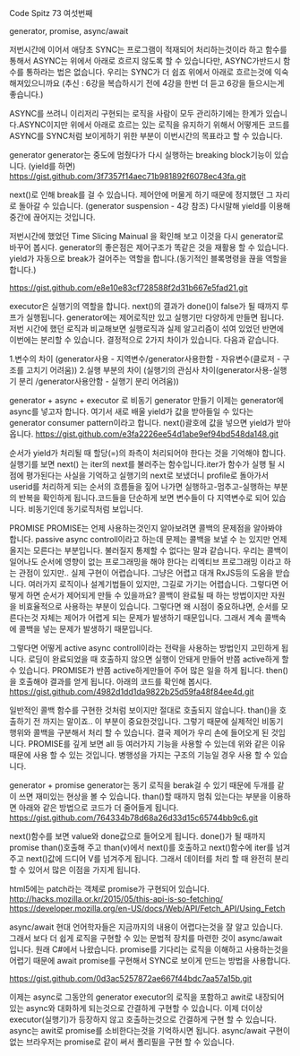 Code Spitz 73 여섯번째 

generator, promise, async/await

저번시간에 이어서 애당초 SYNC는 프로그램이 적재되어 처리하는것이라 하고 함수를 통해서 ASYNC는 위에서 아래로 흐르지 않도록 할 수 있습니다만, ASYNC가반드시 함수를 통하라는 법은 없습니다. 우리는 SYNC가 더 쉽죠 위에서 아래로 흐르는것에 익숙해져있으니까요
(추신 : 6강을 복습하시기 전에 4강을 한번 더 듣고 6강을 들으시는게 좋습니다.)

ASYNC를 쓰려니 이리저리 구현되는 로직을 사람이 모두 관리하기에는 한계가 있습니다.ASYNC이지만 위에서 아래로 흐르는 있는 로직을 유지하기 위해서 어떻게든 코드를 ASYNC를 SYNC처럼 보이게하기 위한 부분이 이번시간의 목표라고 할 수 있습니다.

generator
generator는 중도에 멈췄다가 다시 실행하는 breaking block기능이 있습니다. (yield를 하면)
https://gist.github.com/3f7357f14aec71b981892f6078ec43fa.git

next()로 인해 break를 걸 수 있습니다. 제어안에 머물게 하기 때문에 정지했던 그 자리로 돌아갈 수 있습니다. (generator suspension - 4강 참조) 다시말해 yield를 이용해 중간에 끊어지는 것입니다.

저번시간에 했었던 Time Slicing Mainual 을 확인해 보고 이것을 다시 generator로 바꾸어 봅시다. generator의 좋은점은 제어구조가 똑같은 것을 재활용 할 수 있습니다. yield가 자동으로 break가 걸어주는 역할을 합니다.(동기적인 블록명령을 끊을 역할을 합니다.)

https://gist.github.com/e8e10e83cf728588f2d31b667e5fad21.git

executor은 실행기의 역할을 합니다. next()의 결과가 done()이 false가 될 때까지 루프가 실행됩니다. generator에는 제어로직만 있고 실행기만 다양하게 만들면 됩니다. 저번 시간에 했던 로직과 비교해보면 실행로직과 실제 알고리즘이 섞여 있었던 반면에 이번에는 분리할 수 있습니다. 결정적으로 2가지 차이가 있습니다. 다음과 같습니다.

1.변수의 차이 (generator사용 - 지역변수/generator사용한함 - 자유변수(클로저 - 구조를 고치기 어려움))
2.실행 부분의 차이 (실행기의 관심사 차이(generator사용-실행기 분리 /generator사용안함 - 실행기 분리 어려움))

generator + async + executor 로 비동기 generator 만들기
이제는 generator에 async를 넣고자 합니다. 여기서 새로 배울 yield가 값을 받아들일 수 있다는 generator consumer pattern이라고 합니다. next()괄호에 값을 넣으면 yield가 받아 옵니다.
https://gist.github.com/e3fa2226ee54d1abe9ef94bd548da148.git

순서가 yield가 처리될 때 할당(=)의 좌측이 처리되어야 한다는 것을 기억해야 합니다. 실행기를 보면 next() 는 iter의 next를 불러주는 함수입니다.iter가 함수가 실행 될 시점에 평가된다는 사실을 기억하고 실행기의 next로 보냈더니 profile로 돌아가서 userid를 처리하게 되는 순서의 흐름들을 짚어 나가면 실행하고-멈추고-실행하는 부분의 반복을 확인하게 됩니다.코드들을 단순하게 보면 변수들이 다 지역변수로 되어 있습니다. 비동기인데 동기로직처럼 보입니다. 

PROMISE
PROMISE는 언제 사용하는것인지 알아보려면 콜백의 문제점을 알아봐야 합니다. passive async controll이라고 하는데 문제는 콜백을 보낼 수 는 있지만 언제 올지는 모른다는 부분입니다. 불러질지 통제할 수 없다는 말과 같습니다. 우리는 콜백이 일어나도 순서에 영향이 없는 프로그래밍을 해야 한다는 리엑티브 프로그래밍 이라고 하는 관점이 있지만.. 실제 구현이 어렵습니다. 그냥은 어렵고 대개 RxJS등의 도움을 받습니다. 여러가지 로직이나 설계기법들이 있지만, 그길로 가기는 어렵습니다. 그렇다면 어떻게 하면 순서가 제어되게 만들 수 있을까요?  콜백이 완료될 때 하는 방법이지만 자원을 비효율적으로 사용하는 부분이 있습니다. 그렇다면 왜 시점이 중요하냐면, 순서를 모른다는것 자체는 제어가 어렵게 되는 문제가 발생하기 때문입니다. 그래서 계속 콜백속에 콜백을 넣는 문제가 발생하기 때문입니다.

그렇다면 어떻게 active async controll이라는 전략을 사용하는 방법인지 고민하게 됩니다. 로딩이 완료되었을 때 호출하지 않으면 실행이 안돼게 만들어 반쯤 active하게 할 수 있습니다. PROMISE가 반쯤 active하게만들어 주어 많은 일을 하게 됩니다. then()을 호출해야 결과를 얻게 됩니다. 아래의 코드를 확인해 봅시다. 
https://gist.github.com/4982d1dd1da9822b25d59fa48f84ee4d.git

일반적인 콜백 함수를 구현한 것처럼 보이지만 절대로 호출되지 않습니다. than()을 호출하기 전 까지는 말이죠.. 이 부분이 중요한것입니다. 그렇기 때문에 실제적인 비동기 행위와 콜백을 구분해서 처리 할 수 있습니다. 결국 제어가 우리 손에 들어오게 된 것입니다. PROMISE를 깊게 보면 all 등 여러가지 기능을 사용할 수 있는데 위와 같은 이유 때문에 사용 할 수 있는 것입니다. 병행성을 가지는 구조의 기능일 경우 사용 할 수 있습니다.

generator + promise
generator는 동기 로직을 berak걸 수 있기 때문에 두개를 같이 쓰면 재미있는 현상을 볼 수 있습니다. than()할 때까지 멈춰 있는다는 부분을 이용하면 아래와 같은 방법으로 코드가 더 줄어들게 됩니다. 
https://gist.github.com/764334b78d68a26d33d15c65744bb9c6.git

next()함수를 보면 value와 done값으로 들어오게 됩니다. done()가 될 때까지 promise than()호출해 주고 than(v)에서 next()를 호출하고 next()함수에 iter를 넘겨주고 next()값에 드디어 V를 넘겨주게 됩니다. 그래서 데이터를 처리 할 때 완전히 분리할 수 있어서 많은 이점을 가지게 됩니다.

html5에는 patch라는 객체로 promise가 구현되어 있습니다. 
http://hacks.mozilla.or.kr/2015/05/this-api-is-so-fetching/
https://developer.mozilla.org/en-US/docs/Web/API/Fetch_API/Using_Fetch

async/await
현대 언어학자들은 지금까지의 내용이 어렵다는것을 잘 알고 있습니다. 그래서 보다 더 쉽게 로직을 구현할 수 있는 문법적 장치를 마련한 것이 async/await 입니다. 원래 C#에서 나왔습니다. promise를 기다리는 로직을 이해하고 사용하는것을 어렵기 때문에 await promise를 구현해서 SYNC로 보이게 만드는 방법을 사용합니다.

https://gist.github.com/0d3ac5257872ae667f44bdc7aa57a15b.git

이제는 async로 그동안의 generator executor의 로직을 포함하고 awit로 내장되어 있는 async와 대화하게 되는것으로 간결하게 구현할 수 있습니다. 이제 더이상 executor(실행기)가 등장하지 않고 호출하는것으로 간결하게 구현 할 수 있습니다. async는 awit로 promise를 소비한다는것을 기억하시면 됩니다.
async/await 구현이 없는 브라우저는 promise로 같이 써서 폴리필을 구현 할 수 있습니다.




